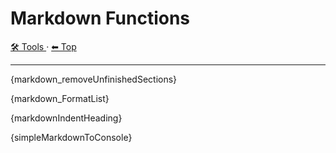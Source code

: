 # Markdown Functions

<!-- TEMPLATE toolHeader 2 -->
[🛠️ Tools ](./index.md) &middot; [⬅ Top ](../index.md)
<hr />

{markdown_removeUnfinishedSections}

{markdown_FormatList}

{markdownIndentHeading}

{simpleMarkdownToConsole}
